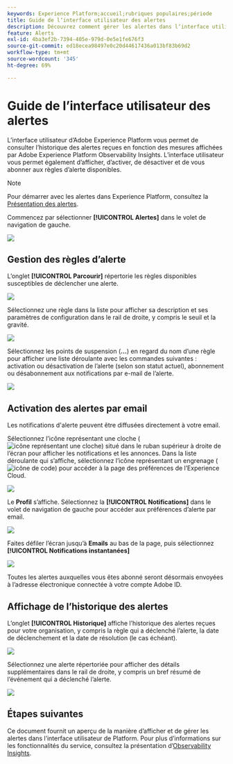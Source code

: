 ```yaml
---
keywords: Experience Platform;accueil;rubriques populaires;période
title: Guide de lʼinterface utilisateur des alertes
description: Découvrez comment gérer les alertes dans lʼinterface utilisateur dʼExperience Platform.
feature: Alerts
exl-id: 4ba3ef2b-7394-405e-979d-0e5e1fe676f3
source-git-commit: ed18ecea98497e0c20d44617436a013bf83b69d2
workflow-type: tm+mt
source-wordcount: '345'
ht-degree: 69%

---
```


# Guide de lʼinterface utilisateur des alertes

Lʼinterface utilisateur dʼAdobe Experience Platform vous permet de consulter lʼhistorique des alertes reçues en fonction des mesures affichées par Adobe Experience Platform Observability Insights. Lʼinterface utilisateur vous permet également dʼafficher, dʼactiver, de désactiver et de vous abonner aux règles dʼalerte disponibles.

>[!NOTE]
>
>Pour démarrer avec les alertes dans Experience Platform, consultez la [Présentation des alertes](./overview.md).

Commencez par sélectionner **[!UICONTROL Alertes]** dans le volet de navigation de gauche.

![](../images/alerts/ui/workspace.png)

## Gestion des règles dʼalerte

Lʼonglet **[!UICONTROL Parcourir]** répertorie les règles disponibles susceptibles de déclencher une alerte.

![](../images/alerts/ui/rules.png)

Sélectionnez une règle dans la liste pour afficher sa description et ses paramètres de configuration dans le rail de droite, y compris le seuil et la gravité.

![](../images/alerts/ui/rule-details.png)

Sélectionnez les points de suspension (**...**) en regard du nom dʼune règle pour afficher une liste déroulante avec les commandes suivantes : activation ou désactivation de lʼalerte (selon son statut actuel), abonnement ou désabonnement aux notifications par e-mail de lʼalerte.

![](../images/alerts/ui/disable-subscribe.png)

## Activation des alertes par email

Les notifications d&#39;alerte peuvent être diffusées directement à votre email.

Sélectionnez l’icône représentant une cloche (![icône représentant une cloche](../images/alerts/ui/bell-icon.png)) situé dans le ruban supérieur à droite de l’écran pour afficher les notifications et les annonces. Dans la liste déroulante qui s’affiche, sélectionnez l’icône représentant un engrenage (![icône de code](../images/alerts/ui/cog-icon.png)) pour accéder à la page des préférences de l’Experience Cloud.

![](../images/alerts/ui/edit-preferences.png)

Le **Profil** s’affiche. Sélectionnez la **[!UICONTROL Notifications]** dans le volet de navigation de gauche pour accéder aux préférences d’alerte par email.

![](../images/alerts/ui/profile.png)

Faites défiler l’écran jusqu’à **Emails** au bas de la page, puis sélectionnez **[!UICONTROL Notifications instantanées]**

![](../images/alerts/ui/notifications.png)

Toutes les alertes auxquelles vous êtes abonné seront désormais envoyées à l’adresse électronique connectée à votre compte Adobe ID.

## Affichage de lʼhistorique des alertes

Lʼonglet **[!UICONTROL Historique]** affiche lʼhistorique des alertes reçues pour votre organisation, y compris la règle qui a déclenché lʼalerte, la date de déclenchement et la date de résolution (le cas échéant).

![](../images/alerts/ui/history.png)

Sélectionnez une alerte répertoriée pour afficher des détails supplémentaires dans le rail de droite, y compris un bref résumé de lʼévénement qui a déclenché lʼalerte.

![](../images/alerts/ui/history-details.png)

## Étapes suivantes

Ce document fournit un aperçu de la manière dʼafficher et de gérer les alertes dans lʼinterface utilisateur de Platform. Pour plus dʼinformations sur les fonctionnalités du service, consultez la présentation dʼ[Observability Insights](../home.md).
